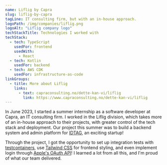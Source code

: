```yaml
---
name: Liflig by Capra
slug: liflig-by-capra
tagLine: IT consulting firm, but with an in-house approach.
logoPath: /img/companies/liflig.png
logoAlt: "Liflig company logo"
techStackTitle: Technologies I worked with
techStack:
  - tech: TypeScript
    usedFor: frontend
    usedWith:
      - React
  - tech: Kotlin
    usedFor: backend
  - tech: AWS CDK
    usedFor: infrastructure-as-code
linkGroups:
  - title: More about Liflig
    links:
      - text: capraconsulting.no/dette-kan-vi/liflig
        link: https://www.capraconsulting.no/dette-kan-vi/liflig
---
```


In June 2023, I started a summer internship as a software developer at Capra, an IT consulting firm.
I worked in the Liflig division, which takes more of an in-house approach to their projects, with
greater control of the tech stack and deployment. Our project this summer was to build a backend
system and admin platform for [IDTAG](https://www.idtagtech.com/), an exciting startup!

Through the project, I got the opportunity to set up integration tests with
[testcontainers](https://testcontainers.com/), use [Tailwind CSS](https://tailwindcss.com/) for
frontend styling, and even implement login through
[Apple's OAuth API](https://developer.apple.com/documentation/sign_in_with_apple/sign_in_with_apple_rest_api)!
I learned a lot from all this, and I'm proud of what our team delivered.
